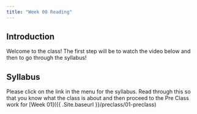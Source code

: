 ```yaml
---
title: "Week 00 Reading"
---
```



## Introduction
Welcome to the class! The first step will be to watch the video below and then to go through the syllabus!





## Syllabus

Please click on the link in the menu for the syllabus. Read through this so that you know what the class is about and then proceed to the Pre Class work for [Week 01]({{ .Site.baseurl }}/preclass/01-preclass)